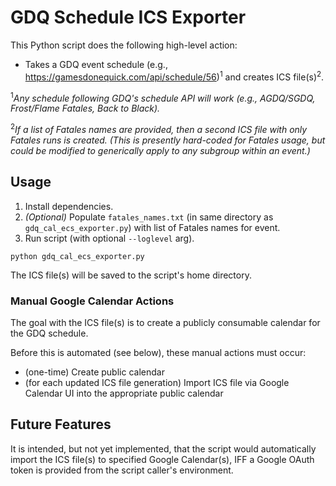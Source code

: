 # GDQ Schedule ICS Exporter
This Python script does the following high-level action:
- Takes a GDQ event schedule (e.g., https://gamesdonequick.com/api/schedule/56)<sup>1</sup> and creates ICS file(s)<sup>2</sup>.

<sup>1</sup><i>Any schedule following GDQ's schedule API will work (e.g., AGDQ/SGDQ, Frost/Flame Fatales, Back to Black).</i>

<sup>2</sup><i>If a list of Fatales names are provided, then a second ICS file with only Fatales runs is created. (This is presently hard-coded for Fatales usage, but could be modified to generically apply to any subgroup within an event.)</i>

## Usage
1. Install dependencies.
2. <i>(Optional)</i> Populate `fatales_names.txt` (in same directory as `gdq_cal_ecs_exporter.py`) with list of Fatales names for event.
3. Run script (with optional `--loglevel` arg).

```python gdq_cal_ecs_exporter.py```

The ICS file(s) will be saved to the script's home directory.

### Manual Google Calendar Actions
The goal with the ICS file(s) is to create a publicly consumable calendar for the GDQ schedule.

Before this is automated (see below), these manual actions must occur:
- (one-time) Create public calendar
- (for each updated ICS file generation) Import ICS file via Google Calendar UI into the appropriate public calendar

## Future Features
It is intended, but not yet implemented, that the script would automatically import the ICS file(s) to specified Google Calendar(s), IFF a Google OAuth token is provided from the script caller's environment.
